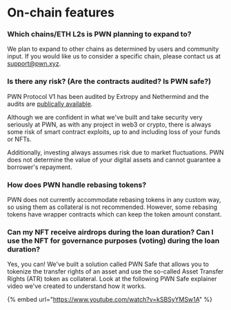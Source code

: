 # On-chain features

### Which chains/ETH L2s is PWN planning to expand to?

We plan to expand to other chains as determined by users and community input. If you would like us to consider a specific chain, please contact us at support@pwn.xyz.&#x20;

### Is there any risk? (Are the contracts audited? Is PWN safe?)&#x20;

PWN Protocol V1 has been audited by Extropy and Nethermind and the audits are [publically available](https://linktr.ee/pwn.audits).&#x20;

Although we are confident in what we've built and take security very seriously at PWN, as with any project in web3 or crypto, there is always some risk of smart contract exploits, up to and including loss of your funds or NFTs.

Additionally, investing always assumes risk due to market fluctuations. PWN does not determine the value of your digital assets and cannot guarantee a borrower's repayment.&#x20;

### How does PWN handle rebasing tokens?

PWN does not currently accommodate rebasing tokens in any custom way, so using them as collateral is not recommended. However, some rebasing tokens have wrapper contracts which can keep the token amount constant.&#x20;

### Can my NFT receive airdrops during the loan duration? Can I use the NFT for governance purposes (voting) during the loan duration?

Yes, you can! We've built a solution called PWN Safe that allows you to tokenize the transfer rights of an asset and use the so-called Asset Transfer Rights (ATR) token as collateral. Look at the following PWN Safe explainer video we've created to understand how it works.

{% embed url="https://www.youtube.com/watch?v=kSBSyYMSw1A" %}
